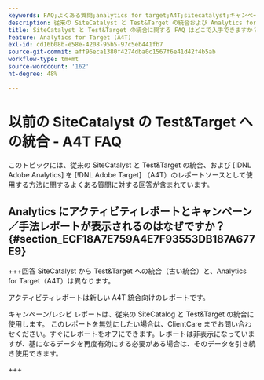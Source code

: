 ```yaml
---
keywords: FAQ;よくある質問;analytics for target;A4T;sitecatalyst;キャンペーンレシピ;テスト;Target;統合
description: 従来の SiteCatalyst と Test&Target の統合および Analytics for [!DNL Target]  （A4T）の使用に関するよくある質問への回答を示します。
title: SiteCatalyst と Test&Target の統合に関する FAQ はどこで入手できますか？
feature: Analytics for Target (A4T)
exl-id: cd16b08b-e58e-4208-95b5-97c5eb441fb7
source-git-commit: aff96eca1380f4274dba0c1567f6e41d42f4b5ab
workflow-type: tm+mt
source-wordcount: '162'
ht-degree: 48%

---
```


# 以前の SiteCatalyst の Test&amp;Target への統合 - A4T FAQ

このトピックには、従来の SiteCatalyst と Test&amp;Target の統合、および [!DNL Adobe Analytics] を [!DNL Adobe Target] （A4T）のレポートソースとして使用する方法に関するよくある質問に対する回答が含まれています。

## Analytics にアクティビティレポートとキャンペーン／手法レポートが表示されるのはなぜですか？ {#section_ECF18A7E759A4E7F93553DB187A677E9}

+++回答
SiteCatalyst から Test&amp;Target への統合（古い統合）と、Analytics for Target（A4T）は異なります。

アクティビティレポートは新しい A4T 統合向けのレポートです。

キャンペーン/レシピ レポートは、従来の SiteCatalog と Test&amp;Target の統合に使用します。 このレポートを無効にしたい場合は、ClientCare までお問い合わせください。すぐにレポートをオフにできます。レポートは非表示になっていますが、基になるデータを再度有効にする必要がある場合は、そのデータを引き続き使用できます。

+++
